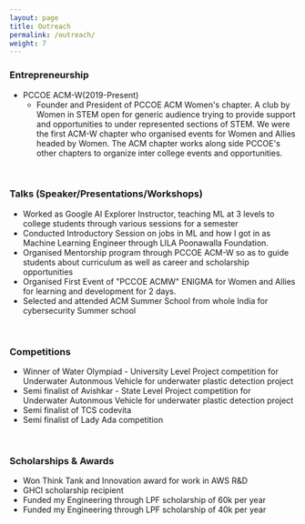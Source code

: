 ```yaml
---
layout: page
title: Outreach
permalink: /outreach/
weight: 7
---
```



### Entrepreneurship <br>
<ul>
<li>PCCOE ACM-W(2019-Present) <ul>
    <li> Founder and President of PCCOE ACM Women's chapter. A club by Women in STEM open for generic audience trying to provide support and opportunities to under represented sections of STEM. We were the first ACM-W chapter who organised events for Women and Allies headed by Women. The ACM chapter works along side PCCOE's other chapters to organize inter college events and opportunities. </li> </ul> </li>
</ul> <br>


### Talks (Speaker/Presentations/Workshops) <br>
<ul>
<li> Worked as Google AI Explorer Instructor, teaching ML at 3 levels to college students through various sessions for a semester </li>
<li> Conducted Introductory Session on jobs in ML and how I got in as Machine Learning Engineer through LILA Poonawalla Foundation. </li>  
<li> Organised Mentorship program through PCCOE ACM-W so as to guide students about curriculum as well as career and scholarship opportunities </li> 
<li> Organised First Event of "PCCOE ACMW" ENIGMA for Women and Allies for learning and development for 2 days.</li>
<li> Selected and attended ACM Summer School from whole India for cybersecurity Summer school </li>
</ul><br>

### Competitions <br>
<ul>
<li> Winner of Water Olympiad - University Level Project competition for Underwater Autonmous Vehicle for underwater plastic detection project </li> 
<li> Semi finalist of Avishkar - State Level Project competition for Underwater Autonmous Vehicle for underwater plastic detection project </li> 
<li> Semi finalist of TCS codevita  </li> 
<li> Semi finalist of Lady Ada competition  </li> 
</ul><br>
 

### Scholarships & Awards <br>
<ul>
<li> Won Think Tank and Innovation award for work in AWS R&D </li>
<li> GHCI scholarship recipient </li>
<li> Funded my Engineering through LPF scholarship of 60k per year </li> 
<li> Funded my Engineering through LPF scholarship of 40k per year  </li>
</ul> 
